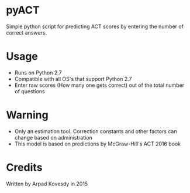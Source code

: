 # pyACT
Simple python script for predicting ACT scores by entering the number of correct answers.

# Usage
- Runs on Python 2.7
- Compatible with all OS's that support Python 2.7
- Enter raw scores (How many one gets correct) out of the total number of questions

# Warning
- Only an estimation tool. Correction constants and other factors can change based on administration
- This model is based on predictions by McGraw-Hill's ACT 2016 book

# Credits
Written by Arpad Kovesdy in 2015
